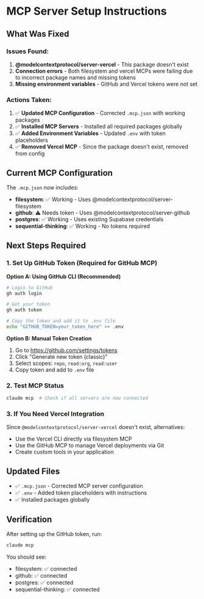 # MCP Server Setup Instructions

## What Was Fixed

### Issues Found:
1. **@modelcontextprotocol/server-vercel** - This package doesn't exist
2. **Connection errors** - Both filesystem and vercel MCPs were failing due to incorrect package names and missing tokens
3. **Missing environment variables** - GitHub and Vercel tokens were not set

### Actions Taken:
1. ✅ **Updated MCP Configuration** - Corrected `.mcp.json` with working packages
2. ✅ **Installed MCP Servers** - Installed all required packages globally
3. ✅ **Added Environment Variables** - Updated `.env` with token placeholders
4. ✅ **Removed Vercel MCP** - Since the package doesn't exist, removed from config

## Current MCP Configuration

The `.mcp.json` now includes:
- **filesystem**: ✅ Working - Uses @modelcontextprotocol/server-filesystem
- **github**: ⚠️ Needs token - Uses @modelcontextprotocol/server-github  
- **postgres**: ✅ Working - Uses existing Supabase credentials
- **sequential-thinking**: ✅ Working - No tokens required

## Next Steps Required

### 1. Set Up GitHub Token (Required for GitHub MCP)

**Option A: Using GitHub CLI (Recommended)**
```bash
# Login to GitHub
gh auth login

# Get your token
gh auth token

# Copy the token and add it to .env file
echo "GITHUB_TOKEN=your_token_here" >> .env
```

**Option B: Manual Token Creation**
1. Go to https://github.com/settings/tokens
2. Click "Generate new token (classic)"
3. Select scopes: `repo`, `read:org`, `read:user`
4. Copy token and add to `.env` file

### 2. Test MCP Status
```bash
claude mcp  # Check if all servers are now connected
```

### 3. If You Need Vercel Integration
Since `@modelcontextprotocol/server-vercel` doesn't exist, alternatives:
- Use the Vercel CLI directly via filesystem MCP
- Use the GitHub MCP to manage Vercel deployments via Git
- Create custom tools in your application

## Updated Files

- ✅ `.mcp.json` - Corrected MCP server configuration
- ✅ `.env` - Added token placeholders with instructions
- ✅ Installed packages globally

## Verification

After setting up the GitHub token, run:
```bash
claude mcp
```

You should see:
- filesystem: ✅ connected
- github: ✅ connected  
- postgres: ✅ connected
- sequential-thinking: ✅ connected